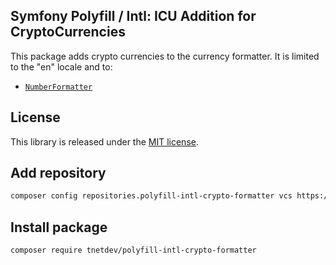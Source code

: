 Symfony Polyfill / Intl: ICU Addition for CryptoCurrencies
----------------------------------------------------------

This package adds crypto currencies to the currency formatter.
It is limited to the "en" locale and to:

- [`NumberFormatter`](https://php.net/NumberFormatter)

## License

This library is released under the [MIT license](LICENSE).

## Add repository

```bash
composer config repositories.polyfill-intl-crypto-formatter vcs https://github.com/Rud5G/polyfill-intl-crypto-formatter
```

## Install package

```bash
composer require tnetdev/polyfill-intl-crypto-formatter
```

